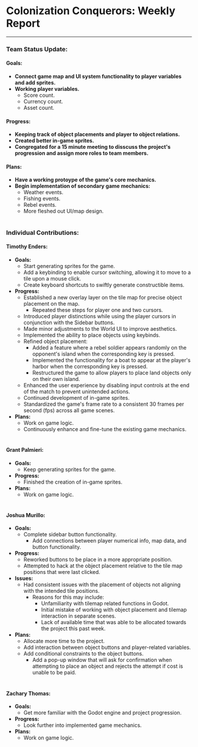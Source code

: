 # **Colonization Conquerors: Weekly Report**
___

### Team Status Update:
#### **Goals:**
- **Connect game map and UI system functionality to player variables and add sprites.**
- **Working player variables.**
  - Score count.
  - Currency count.
  - Asset count.

#### **Progress:**
- **Keeping track of object placements and player to object relations.**
- **Created better in-game sprites.**
- **Congregated for a 15 minute meeting to disscuss the project's progression and assign more roles to team members.**

#### **Plans:**
- **Have a working protoype of the game's core mechanics.**
- **Begin implementation of secondary game mechanics:**
  - Weather events.
  - Fishing events.
  - Rebel events.
  - More fleshed out UI/map design.

#
### Individual Contributions:

#### **Timothy Enders:**
- **Goals:**
  - Start generating sprites for the game.
  - Add a keybinding to enable cursor switching, allowing it to move to a tile upon a mouse click.
  - Create keyboard shortcuts to swiftly generate constructible items.
- **Progress:**
  - Established a new overlay layer on the tile map for precise object placement on the map.
    - Repeated these steps for player one and two cursors.
  - Introduced player distinctions while using the player cursors in conjunction with the Sidebar buttons.
  - Made minor adjustments to the World UI to improve aesthetics.
  - Implemented the ability to place objects using keybinds.
  - Refined object placement:
    - Added a feature where a rebel soldier appears randomly on the opponent's island when the corresponding key is pressed.
    - Implemented the functionality for a boat to appear at the player's harbor when the corresponding key is pressed.
    - Restructured the game to allow players to place land objects only on their own island.
  - Enhanced the user experience by disabling input controls at the end of the match to prevent unintended actions.
  - Continued development of in-game sprites.
  - Standardized the game's frame rate to a consistent 30 frames per second (fps) across all game scenes.
- **Plans:**
  - Work on game logic.
  - Continuously enhance and fine-tune the existing game mechanics.

#
#### **Grant Palmieri:**
- **Goals:**
  - Keep generating sprites for the game.
- **Progress:**
  - Finished the creation of in-game sprites.
- **Plans:**
  - Work on game logic.

#
#### **Joshua Murillo:**
- **Goals:**
  - Complete sidebar button functionality.
    - Add connections between player numerical info, map data, and button functionality.
- **Progress:**
  - Reworked buttons to be place in a more appropriate position.
  - Attempted to hack at the object placement relative to the tile map positions that were last clicked.
- **Issues:**
  - Had consistent issues with the placement of objects not aligning with the intended tile positions.
    - Reasons for this may include:
      - Unfamiliarity with tilemap related functions in Godot.
      - Initial mistake of working with object placement and tilemap interaction in separate scenes.
      - Lack of available time that was able to be allocated towards the project this past week.
- **Plans:**
  - Allocate more time to the project.
  - Add interaction between object buttons and player-related variables.
  - Add conditional constraints to the object buttons.
    - Add a pop-up window that will ask for confirmation when attempting to place an object and rejects the attempt if cost is unable to be paid.

#
#### **Zachary Thomas:**
- **Goals:**
  - Get more familiar with the Godot engine and project progression.
- **Progress:**
  - Look further into implemented game mechanics.
- **Plans:**
  - Work on game logic.
